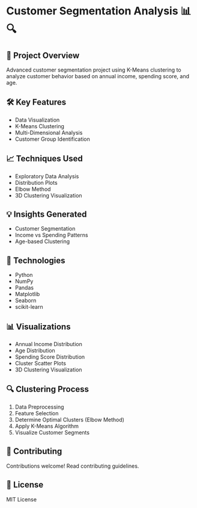 # Customer Segmentation Analysis 📊🔍

## 🎯 Project Overview

Advanced customer segmentation project using K-Means clustering to analyze customer behavior based on annual income, spending score, and age.

## 🛠️ Key Features

- Data Visualization
- K-Means Clustering
- Multi-Dimensional Analysis
- Customer Group Identification

## 📈 Techniques Used

- Exploratory Data Analysis
- Distribution Plots
- Elbow Method
- 3D Clustering Visualization

## 💡 Insights Generated

- Customer Segmentation
- Income vs Spending Patterns
- Age-based Clustering

## 🚀 Technologies

- Python
- NumPy
- Pandas
- Matplotlib
- Seaborn
- scikit-learn

## 📊 Visualizations

- Annual Income Distribution
- Age Distribution
- Spending Score Distribution
- Cluster Scatter Plots
- 3D Clustering Visualization

## 🔍 Clustering Process

1. Data Preprocessing
2. Feature Selection
3. Determine Optimal Clusters (Elbow Method)
4. Apply K-Means Algorithm
5. Visualize Customer Segments

## 🤝 Contributing

Contributions welcome! Read contributing guidelines.

## 📜 License

MIT License
